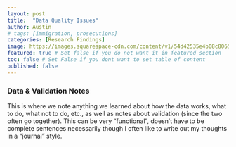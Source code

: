 ```yaml
---
layout: post
title:  "Data Quality Issues"
author: Austin
# tags: [immigration, prosecutions]
categories: [Research Findings]
image: https://images.squarespace-cdn.com/content/v1/54d42535e4b08c8065db7426/1633716005462-3L4CGU7636ZQY66S7EMU/Social+Media+Images.001.jpeg?format=750w  
featured: true # Set false if you do not want it in featured section
toc: false # Set False if you dont want to set table of content 
published: false
---
```

### Data & Validation Notes

This is where we note anything we learned about how the data works, what to do, what not to do, etc., as well as notes about validation (since the two often go together). This can be very “functional”, doesn’t have to be complete sentences necessarily though I often like to write out my thoughts in a “journal” style.
